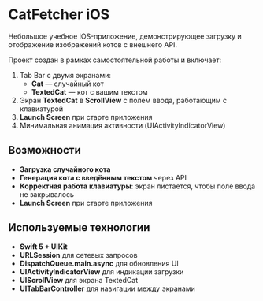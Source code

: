 # CatFetcher iOS

Небольшое учебное iOS-приложение, демонстрирующее загрузку и отображение изображений котов с внешнего API.  

Проект создан в рамках самостоятельной работы и включает:
1. Tab Bar с двумя экранами:
   - **Cat** — случайный кот
   - **TextedCat** — кот с вашим текстом
2. Экран **TextedCat** в **ScrollView** с полем ввода, работающим с клавиатурой
3. **Launch Screen** при старте приложения
4. Минимальная анимация активности (UIActivityIndicatorView)


##  Возможности

-  **Загрузка случайного кота**  
-  **Генерация кота с введённым текстом** через API  
-  **Корректная работа клавиатуры**: экран листается, чтобы поле ввода не закрывалось  
-  **Launch Screen** при старте приложения


##  Используемые технологии

- **Swift 5 + UIKit**  
- **URLSession** для сетевых запросов  
- **DispatchQueue.main.async** для обновления UI  
- **UIActivityIndicatorView** для индикации загрузки  
- **UIScrollView** для экрана TextedCat  
- **UITabBarController** для навигации между экранами  

